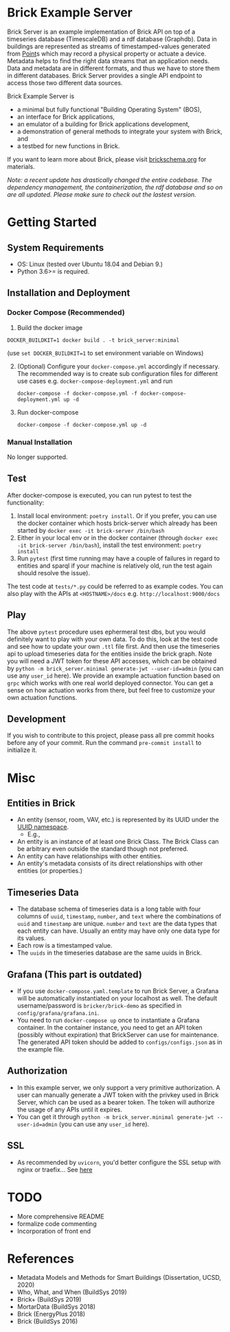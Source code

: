 # Brick Example Server

Brick Server is an example implementation of Brick API on top of a timeseries database (TimescaleDB) and a rdf database (Graphdb). Data in buildings are represented as streams of timestamped-values generated from [Point](http://brickschema.org/schema/1.2/Brick#Point)s which may record a physical property or actuate a device. Metadata helps to find the right data streams that an application needs. Data and metadata are in different formats, and thus we have to store them in different databases. Brick Server provides a single API endpoint to access those two different data sources.

Brick Example Server is
- a minimal but fully functional "Building Operating System" (BOS),
- an interface for Brick applications,
- an emulator of a building for Brick applications development,
- a demonstration of general methods to integrate your system with Brick, and
- a testbed for new functions in Brick.

If you want to learn more about Brick, please visit [brickschema.org](https://brickschema.org) for materials.

*Note: a recent update has drastically changed the entire codebase. The dependency management, the containerization, the rdf database and so on are all updated. Please make sure to check out the lastest version.*


# Getting Started

## System Requirements
- OS: Linux (tested over Ubuntu 18.04 and Debian 9.)
- Python 3.6>= is required.

## Installation and Deployment

### Docker Compose (Recommended)

1. Build the docker image

`DOCKER_BUILDKIT=1 docker build . -t brick_server:minimal`

(use `set DOCKER_BUILDKIT=1` to set environment variable on Windows)

2. (Optional) Configure your `docker-compose.yml` accordingly if necessary. The recommended way is to create sub configuration files for different use cases e.g. `docker-compose-deployment.yml` and run

    `docker-compose -f docker-compose.yml -f docker-compose-deployment.yml up -d`
3. Run docker-compose

    `docker-compose -f docker-compose.yml up -d`



### Manual Installation
No longer supported.


## Test
After docker-compose is executed, you can run pytest to test the functionality:
1. Install local environment: `poetry install`. Or if you prefer, you can use the docker container which hosts brick-server which already has been started by `docker exec -it brick-server /bin/bash`
2. Either in your local env or in the docker container (through `docker exec -it brick-server /bin/bash`), install the test environment: `poetry install`
3. Run `pytest` (first time running may have a couple of failures in regard to entities and sparql if your machine is relatively old, run the test again should resolve the issue).

The test code at `tests/*.py` could be referred to as example codes. You can also play with the APIs at `<HOSTNAME>/docs` e.g. `http://localhost:9000/docs`

## Play

The above `pytest` procedure uses ephermeral test dbs, but you would definitely want to play with your own data. To do this, look at the test code and see how to update your own `.ttl` file first. And then use the timeseries api to upload timeseries data for the entities inside the brick graph. Note you will need a JWT token for these API accesses, which can be obtained by `python -m brick_server.minimal generate-jwt --user-id=admin` (you can use any `user_id` here). We provide an example actuation function based on `grpc` which works with one real world deployed connector. You can get a sense on how actuation works from there, but feel free to customize your own actuation functions.

## Development

If you wish to contribute to this project, please pass all pre commit hooks before any of your commit. Run the command `pre-commit install` to initialize it.

# Misc
## Entities in Brick
- An entity (sensor, room, VAV, etc.) is represented by its UUID under the [UUID namespace](https://tools.ietf.org/html/rfc4122).
    - E.g.,
- An entity is an instance of at least one Brick Class. The Brick Class can be arbitrary even outside the standard though not preferred.
- An entity can have relationships with other entities.
- An entity's metadata consists of its direct relationships with other entities (or properties.)

## Timeseries Data
- The database schema of timeseries data is a long table with four columns of `uuid`, `timestamp`, `number`, and `text` where the combinations of `uuid` and `timestamp` are unique. `number` and `text` are the data types that each entity can have. Usually an entity may have only one data type for its values.
- Each row is a timestamped value.
- The `uuids` in the timeseries database are the same uuids in Brick.

## Grafana (This part is outdated)
- If you use `docker-compose.yaml.template` to run Brick Server, a Grafana will be automatically instantiated on your localhost as well. The default username/password is `bricker/brick-demo` as specified in `config/grafana/grafana.ini`.
- You need to run `docker-compose up` once to instantiate a Grafana container. In the container instance, you need to get an API token (possibly without expiration) that BrickServer can use for maintenance. The generated API token should be added to `configs/configs.json` as in the example file.

## Authorization
- In this example server, we only support a very primitive authorization. A user can manually generate a JWT token with the privkey used in Brick Server, which can be used as a bearer token. The token will authorize the usage of any APIs until it expires.
- You can get it through `python -m brick_server.minimal generate-jwt --user-id=admin` (you can use any `user_id` here).

## SSL
- As recommended by `uvicorn`, you'd better configure the SSL setup with nginx or traefix... See [here](https://www.uvicorn.org/deployment/#running-behind-nginx)

# TODO
- More comprehensive README
- formalize code commenting
- Incorporation of front end

# References
- Metadata Models and Methods for Smart Buildings (Dissertation, UCSD, 2020)
- Who, What, and When (BuildSys 2019)
- Brick+ (BuildSys 2019)
- MortarData (BuildSys 2018)
- Brick (EnergyPlus 2018)
- Brick (BuildSys 2016)
